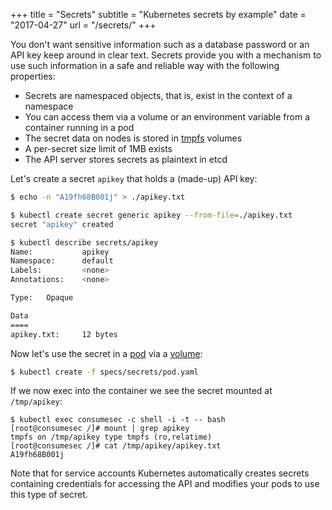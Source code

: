 +++
title = "Secrets"
subtitle = "Kubernetes secrets by example"
date = "2017-04-27"
url = "/secrets/"
+++

You don't want sensitive information such as a database password or an
API key keep around in clear text. Secrets provide you with a mechanism
to use such information in a safe and reliable way with the following properties:

- Secrets are namespaced objects, that is, exist in the context of a namespace
- You can access them via a volume or an environment variable from a container running in a pod
- The secret data on nodes is stored in [tmpfs](https://www.kernel.org/doc/Documentation/filesystems/tmpfs.txt) volumes
- A per-secret size limit of 1MB exists
- The API server stores secrets as plaintext in etcd

Let's create a secret `apikey` that holds a (made-up) API key:

```bash
$ echo -n "A19fh68B001j" > ./apikey.txt

$ kubectl create secret generic apikey --from-file=./apikey.txt
secret "apikey" created

$ kubectl describe secrets/apikey
Name:           apikey
Namespace:      default
Labels:         <none>
Annotations:    <none>

Type:   Opaque

Data
====
apikey.txt:     12 bytes
```

Now let's use the secret in a [pod](https://github.com/mhausenblas/kbe/blob/master/specs/secrets/pod.yaml)
via a [volume](/volumes/):


```bash
$ kubectl create -f specs/secrets/pod.yaml
```

If we now exec into the container we see the secret mounted at `/tmp/apikey`:

```
$ kubectl exec consumesec -c shell -i -t -- bash
[root@consumesec /]# mount | grep apikey
tmpfs on /tmp/apikey type tmpfs (ro,relatime)
[root@consumesec /]# cat /tmp/apikey/apikey.txt
A19fh68B001j
```

Note that for service accounts Kubernetes automatically creates secrets containing
credentials for accessing the API and modifies your pods to use this type of secret.
